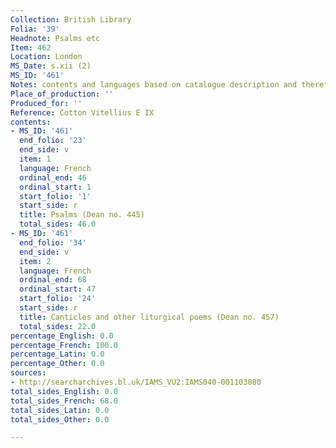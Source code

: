```yaml
---
Collection: British Library
Folia: '39'
Headnote: Psalms etc
Item: 462
Location: London
MS_Date: s.xii (2)
MS_ID: '461'
Notes: contents and languages based on catalogue description and therefore uncertain
Place_of_production: ''
Produced_for: ''
Reference: Cotton Vitellius E IX
contents:
- MS_ID: '461'
  end_folio: '23'
  end_side: v
  item: 1
  language: French
  ordinal_end: 46
  ordinal_start: 1
  start_folio: '1'
  start_side: r
  title: Psalms (Dean no. 445)
  total_sides: 46.0
- MS_ID: '461'
  end_folio: '34'
  end_side: v
  item: 2
  language: French
  ordinal_end: 68
  ordinal_start: 47
  start_folio: '24'
  start_side: r
  title: Canticles and other liturgical poems (Dean no. 457)
  total_sides: 22.0
percentage_English: 0.0
percentage_French: 100.0
percentage_Latin: 0.0
percentage_Other: 0.0
sources:
- http://searcharchives.bl.uk/IAMS_VU2:IAMS040-001103080
total_sides_English: 0.0
total_sides_French: 68.0
total_sides_Latin: 0.0
total_sides_Other: 0.0

---
```

